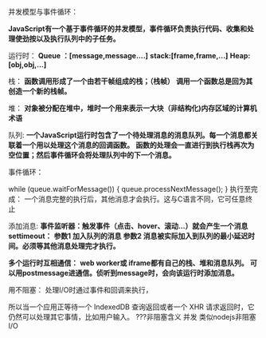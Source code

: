 并发模型与事件循环：

**JavaScript有一个基于事件循环的并发模型，事件循环负责执行代码、收集和处理使劲按以及执行队列中的子任务。**

运行时：
**Queue ：[message,message....]**
**stack:[frame,frame,...]**
**Heap:[obj,obj,...]**

栈：
**函数调用形成了一个由若干帧组成的栈；（栈帧）**
**调用一个函数总是回为其创造一个新的栈帧。**

堆：
**对象被分配在堆中，堆时一个用来表示一大块（非结构化)内存区域的计算机术语**

队列:
**一个JavaScript运行时包含了一个待处理消息的消息队列。每一个消息都关联着一个用以处理这个消息的回调函数。**
**函数的处理会一直进行到执行栈再次为空位置；然后事件循环会将处理队列中的下一个消息。**





事件循环：


while (queue.waitForMessage()) {
  queue.processNextMessage();
}
执行至完成：
一个消息完整的执行后，其他消息才会执行。这与C语言不同，它可任意终止

添加消息:
**事件监听器：触发事件（点击、hover、滚动...）就会产生一个消息**
**settimeout：**
**参数1 加入队列的消息**
**参数2 消息被实际加入到队列的最小延迟时间。必须等其他消息处理完才执行。**

**多个运行时互相通信：**
**web worker或 iframe都有自己的栈、堆和消息队列。**
**可以用postmessage进通信。侦听到message时，会向该运行时添加消息。**

用不阻塞：
处理I/O时通过事件和回调来执行，

所以当一个应用正等待一个 IndexedDB 查询返回或者一个 XHR 请求返回时，它仍然可以处理其它事情，比如用户输入。
???非阻塞含义 并发
类似nodejs非阻塞I/O
